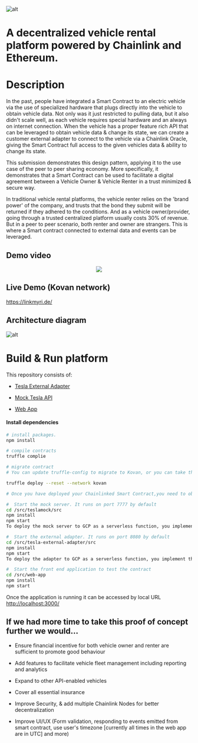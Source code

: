  <div align=”center”>

![alt](https://github.com/pappas999/Link-My-Ride/blob/master/src/web-app/public/lmr.png)
 </div>

# A decentralized vehicle rental platform powered by Chainlink and Ethereum.

# Description

In the past, people have integrated a Smart Contract to an electric vehicle via the use of specialized hardware that plugs directly into the vehicle to obtain vehicle data. Not only was it just restricted to pulling data, but it also didn't scale well, as each vehicle requires special hardware and an always on internet connection. When the vehicle has a proper feature rich API that can be leveraged to obtain vehicle data & change its state, we can create a customer external adapter to connect to the vehicle via a Chainlink Oracle, giving the Smart Contract full access to the given vehicles data & ability to change its state.

This submission demonstrates this design pattern, applying it to the use case of the peer to peer sharing economy. More specifically, it demonstrates that a Smart Contract can be used to facilitate a digital agreement between a Vehicle Owner & Vehicle Renter in a trust minimized & secure way. 

In traditional vehicle rental platforms, the vehicle renter relies on the 'brand power' of the company, and trusts that the bond they submit will be returned if they adhered to the conditions. And as a vehicle owner/provider, going through a trusted centralized platform usually costs 30% of revenue. But in a peer to peer scenario, both renter and owner are strangers. This is where a Smart contract connected to external data and events can be leveraged.


## Demo video

<p align="center">
   <a target="_blank" href="https://youtu.be/yFnXwSGstus">
    <img src="https://github.com/pappas999/Link-My-Ride/blob/master/src/web-app/public/youtube.png"/>
   </a>
</p>

## Live Demo (Kovan network)
https://linkmyri.de/

## Architecture diagram
![alt](https://github.com/pappas999/Link-My-Ride/blob/master/src/web-app/public/architecture.png)

# Build & Run platform
This repository consists of:

- [Tesla External Adapter](https://github.com/pappas999/Link-My-Ride/tree/master/src/Tesla-External-Adapter)

- [Mock Tesla API](https://github.com/pappas999/Link-My-Ride/tree/master/src/Teslamock)

- [Web App](https://github.com/pappas999/Link-My-Ride/tree/master/src/web-app)

#### Install dependencies

```sh
# install packages. 
npm install

# compile contracts
truffle complie

# migrate contract
# You can update truffle-config to migrate to Kovan, or you can take the Solidity, paste directly into Remix, change the imports to be the remix ones and deploy/run from there

truffle deploy --reset --network kovan

# Once you have deployed your Chainlinked Smart Contract,you need to obtain the contract public address, and put it in the contract.json file located in /src/web-app/src/features/web3/. You also need to fund it with enough LINK to send 1 LINK for each Rental Agreement created.

#  Start the mock server. It runs on port 7777 by default
cd /src/teslamock/src
npm install
npm start
To deploy the mock server to GCP as a serverless function, you implement the 'app' function

#  Start the external adapter. It runs on port 8080 by default
cd /src/tesla-external-adapter/src
npm install
npm start
To deploy the adapter to GCP as a serverless function, you implement the 'gcpservice' function

#  Start the front end application to test the contract
cd /src/web-app
npm install
npm start
```

Once the application is running it can be accessed by local URL <a href="http://localhost:3000/">http://localhost:3000/</a>

## If we had more time to take this proof of concept further we would...

- Ensure financial incentive for both vehicle owner and renter are sufficient to promote good behaviour

- Add features to facilitate vehicle fleet management including reporting and analytics

- Expand to other API-enabled vehicles

- Cover all essential insurance

- Improve Security, & add multiple Chainlink Nodes for better decentralization

- Improve UI/UX (Form validation, responding to events emitted from smart contract, use user's timezone [currently all times in the web app are in UTC] and more)

